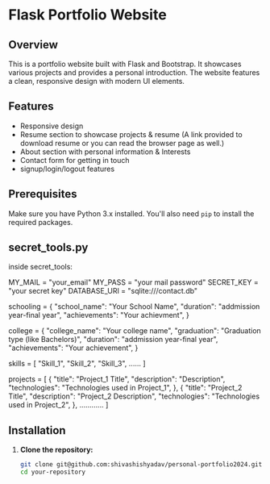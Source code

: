 # Flask Portfolio Website

## Overview

This is a portfolio website built with Flask and Bootstrap. It showcases various projects and provides a personal introduction. The website features a clean, responsive design with modern UI elements.

## Features

- Responsive design
- Resume section to showcase projects & resume (A link provided to download resume or you can read the browser page as well.)
- About section with personal information & Interests
- Contact form for getting in touch
- signup/login/logout features

## Prerequisites

Make sure you have Python 3.x installed. You'll also need `pip` to install the required packages.

## secret_tools.py
inside secret_tools: 

MY_MAIL = "your_email"
MY_PASS = "your mail password"
SECRET_KEY = "your secret key"
DATABASE_URI = "sqlite:///contact.db"

schooling = {
    "school_name": "Your School Name",
    "duration": "addmission year-final year",
    "achievements": "Your achievment",
}

college = {
    "college_name": "Your college name",
    "graduation": "Graduation type (like Bachelors)",
    "duration": "addmission year-final year",
    "achievements": "Your achievement",
}

skills = [
    "Skill_1",
    "Skill_2",
    "Skill_3",
    ......
]

projects = [
    {
        "title": "Project_1 Title",
        "description": "Description",
        "technologies": "Technologies used in Project_1",
    },
    {
        "title": "Project_2 Title",
        "description": "Project_2 Description",
        "technologies": "Technologies used in Project_2",
    },
    ............
]
## Installation

1. **Clone the repository:**

   ```bash
   git clone git@github.com:shivashishyadav/personal-portfolio2024.git
   cd your-repository
